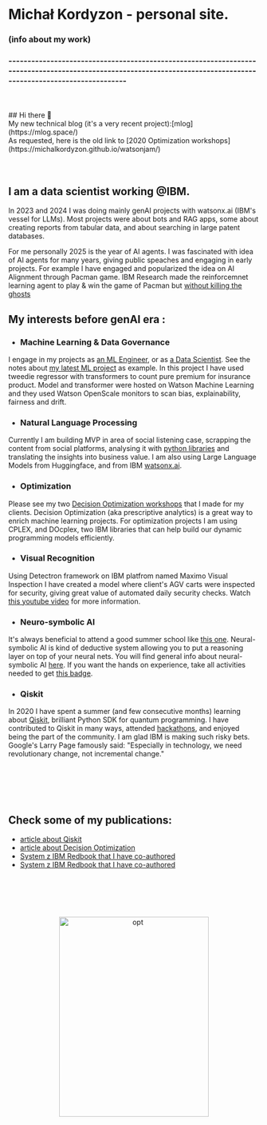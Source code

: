<br>

# Michał Kordyzon - personal site.
### (info about my work)
### -----------------------------------------------------------------------------------------------------------------------------------------------------------------
<br>
<br>
## Hi there 👋
<br>
My new technical blog (it's a very recent project):[mlog](https://mlog.space/)
<br>
As requested, here is the old link to [2020 Optimization workshops](https://michalkordyzon.github.io/watsonjam/)
<br>
<br>
<br>



## I am a data scientist working @IBM.

In 2023 and 2024 I was doing mainly genAI projects with watsonx.ai (IBM's vessel for LLMs). Most projects were about bots and RAG apps, some about creating reports from tabular data, and about searching in large patent databases.

For me personally 2025 is the year of AI agents. I was fascinated with idea of AI agents for many years, giving public speaches and engaging in early projects. For example I have engaged and popularized the idea on AI Alignment through Pacman game. IBM Research made the reinforcemnet learning agent to play & win the game of Pacman but [without killing the ghosts](https://www.fastcompany.com/90255740/ibm-explores-the-intersection-of-ai-ethics-and-pac-man)



## My interests before genAI era :


   * ### Machine Learning & Data Governance
   I engage in my projects as [an ML Engineer](https://www.credly.com/badges/6d6d21e9-eec4-463b-8f22-22d409103563), or as [a Data Scientist](https://www.credly.com/badges/4c421bd9-e323-4fb4-a8be-45cae51e85af). See the notes about [my latest ML project](https://michalkordyzon.github.io/watson_insurance/) as example. In this project I have used tweedie regressor with transformers to count pure premium for insurance product. Model and transformer were hosted on Watson Machine Learning and they used Watson OpenScale monitors to scan bias, explainability, fairness and drift.
   
   * ### Natural Language Processing
   Currently I am building MVP in area of social listening case, scrapping the content from social platforms, analysing it with  [python libraries](https://www.ibm.com/natural-language-processing) and translating the insights into business value. I am also using Large Language Models from Huggingface, and from IBM [watsonx.ai](https://www.ibm.com/watsonx).
   
   * ### Optimization
   Please see my two [Decision Optimization workshops](https://michalkordyzon.github.io/watsonjam/) that I made for my clients. Decision Optimization (aka prescriptive analytics) is a great way to enrich machine learning projects.
   For optimization projects I am using CPLEX, and DOcplex, two IBM libraries that can help build our dynamic programming models efficiently.
   
   * ### Visual Recognition
   Using Detectron framework on IBM platfrom named Maximo Visual Inspection I have created a model where client's AGV carts were inspected for security, giving great value of automated daily security checks. Watch [this youtube video](https://www.youtube.com/watch?v=keC8Tnj8OJ8&ab_channel=IBMDeveloper) for more information. 
   
   * ### Neuro-symbolic AI
   It's always beneficial to attend a good summer school like [this one](https://ibm.github.io/neuro-symbolic-ai/events/ns-summerschool2022/). Neural-symbolic AI is kind of deductive system allowing you to put a reasoning layer on top of your neural nets.
   You will find general info about neural-symbolic AI [here](https://ibm.github.io/neuro-symbolic-ai/). 
   If you want the hands on experience, take all activities needed to get [this badge](https://www.credly.com/badges/a9c7f8c5-5d62-4437-aa57-977f779b21d5/linked_in?t=rh42yg).
   * ### Qiskit
   In 2020 I have spent a summer (and few consecutive months) learning about [Qiskit](https://qiskit.org/), brilliant Python SDK for quantum programming. I have contributed to Qiskit in many ways, attended [hackathons](https://www.credly.com/badges/7e4653bd-141a-4280-8544-f345fb7232be), and enjoyed being the part of the community. I am glad IBM is making such risky bets. Google's Larry Page famously said: "Especially in technology, we need revolutionary change, not incremental change."

<br>
<br>
<br>
<br>

## Check some of my publications:
   * [article about Qiskit](https://spidersweb.pl/2020/11/qiskit-komputery-kwantowe.html)   
   * [article about Decision Optimization](https://spidersweb.pl/2021/03/sztuczna-inteligencja-nauczanie-maszynowe-i-optymalizacja-decyzji.html)
   * [System z IBM Redbook that I have co-authored](https://www.oreilly.com/library/view/ibm-z14-technical/9780738442716/) 
   * [System z IBM Redbook that I have co-authored](https://www.redbooks.ibm.com/redbooks/pdfs/sg248450.pdf) 


<br>
<br>
<br>
<p align="center">
<br>
<img src="http://michalkordyzon.github.io/images/tumblr_think.gif" width="300" height="400" alt="opt"/>
<br>
<br>
<br> 
  

</p>
